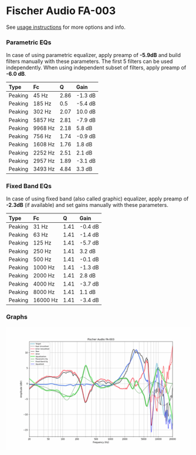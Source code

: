 # Fischer Audio FA-003
See [usage instructions](https://github.com/jaakkopasanen/AutoEq#usage) for more options and info.

### Parametric EQs
In case of using parametric equalizer, apply preamp of **-5.9dB** and build filters manually
with these parameters. The first 5 filters can be used independently.
When using independent subset of filters, apply preamp of **-6.0 dB**.

| Type    | Fc      |    Q | Gain    |
|:--------|:--------|:-----|:--------|
| Peaking | 45 Hz   | 2.86 | -1.3 dB |
| Peaking | 185 Hz  | 0.5  | -5.4 dB |
| Peaking | 302 Hz  | 2.07 | 10.0 dB |
| Peaking | 5857 Hz | 2.81 | -7.9 dB |
| Peaking | 9968 Hz | 2.18 | 5.8 dB  |
| Peaking | 756 Hz  | 1.74 | -0.9 dB |
| Peaking | 1608 Hz | 1.76 | 1.8 dB  |
| Peaking | 2252 Hz | 2.51 | 2.1 dB  |
| Peaking | 2957 Hz | 1.89 | -3.1 dB |
| Peaking | 3493 Hz | 4.84 | 3.3 dB  |

### Fixed Band EQs
In case of using fixed band (also called graphic) equalizer, apply preamp of **-2.3dB**
(if available) and set gains manually with these parameters.

| Type    | Fc       |    Q | Gain    |
|:--------|:---------|:-----|:--------|
| Peaking | 31 Hz    | 1.41 | -0.4 dB |
| Peaking | 63 Hz    | 1.41 | -1.4 dB |
| Peaking | 125 Hz   | 1.41 | -5.7 dB |
| Peaking | 250 Hz   | 1.41 | 3.2 dB  |
| Peaking | 500 Hz   | 1.41 | -0.1 dB |
| Peaking | 1000 Hz  | 1.41 | -1.3 dB |
| Peaking | 2000 Hz  | 1.41 | 2.8 dB  |
| Peaking | 4000 Hz  | 1.41 | -3.7 dB |
| Peaking | 8000 Hz  | 1.41 | 1.1 dB  |
| Peaking | 16000 Hz | 1.41 | -3.4 dB |

### Graphs
![](./Fischer%20Audio%20FA-003.png)